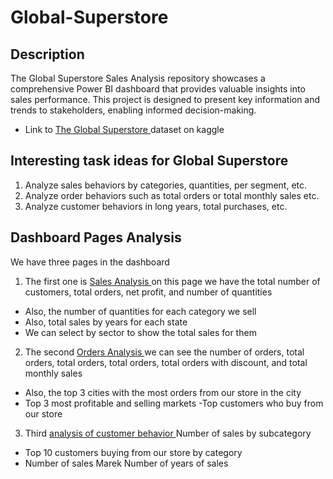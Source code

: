 # Global-Superstore
## Description 
The Global Superstore Sales Analysis repository showcases a comprehensive Power BI dashboard that provides valuable insights into sales performance. 
This project is designed to present key information and trends to stakeholders, enabling informed decision-making.
- Link to <a href="https://www.kaggle.com/datasets/anandaramg/global-superstore"> The Global Superstore <a> dataset on kaggle

## Interesting task ideas for Global Superstore
1. Analyze sales behaviors by categories, quantities, per segment, etc. 
2. Analyze order behaviors such as total orders or total monthly sales etc.
3. Analyze customer behaviors in long years, total purchases, etc.
   
## Dashboard Pages Analysis 
 We have three pages in the dashboard
1. The first one is <a href="https://github.com/MohamedNasr55/Global-Superstore/blob/main/Sales%20page%20Analysis.png"> Sales Analysis <a> on this page we have the total number of customers, total orders, net profit, and number of quantities  
- Also, the number of quantities for each category we sell 
- Also, total sales by years for each state
- We can select by sector to show the total sales for them 
2. The second <a href="https://github.com/MohamedNasr55/Global-Superstore/blob/main/Order's%20Page%20Analysis.png"> Orders Analysis <a> we can see the number of orders, total orders, total orders, total orders, total orders with discount, and total monthly sales 
- Also, the top 3 cities with the most orders from our store in the city 
- Top 3 most profitable and selling markets
-Top customers who buy from our store
3. Third <a href="https://github.com/MohamedNasr55/Global-Superstore/blob/main/Customers%20Behavior%20Analysis.png"> analysis of customer behavior <a> Number of sales by subcategory
- Top 10 customers buying from our store by category 
- Number of sales Marek Number of years of sales 
